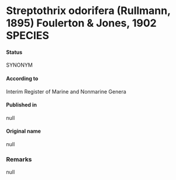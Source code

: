Streptothrix odorifera (Rullmann, 1895) Foulerton & Jones, 1902 SPECIES
=======

#### Status
SYNONYM

#### According to
Interim Register of Marine and Nonmarine Genera

#### Published in
null

#### Original name
null

### Remarks
null